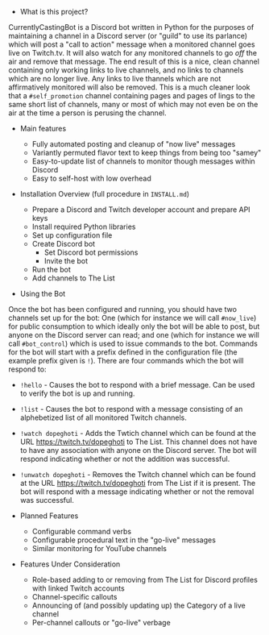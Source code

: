 - What is this project?

CurrentlyCastingBot is a Discord bot written in Python for the purposes of maintaining
a channel in a Discord server (or "guild" to use its parlance) which will post a "call
to action" message when a monitored channel goes live on Twitch.tv. It will also watch
for any monitored channels to go _off_ the air and remove that message.  The end result
of this is a nice, clean channel containing only working links to live channels, and
no links to channels which are no longer live.  Any links to live thannels which are
not affirmatively monitored will also be removed.  This is a much cleaner look that a
`#self_promotion` channel containing pages and pages of lings to the same short list
of channels, many or most of which may not even be on the air at the time a person is
perusing the channel.

- Main features

  - Fully automated posting and cleanup of "now live" messages
  - Variantly permuted flavor text to keep things from being too "samey"
  - Easy-to-update list of channels to monitor though messages within Discord
  - Easy to self-host with low overhead

- Installation Overview (full procedure in `INSTALL.md`)

  - Prepare a Discord and Twitch developer account and prepare API keys
  - Install required Python libraries
  - Set up configuration file
  - Create Discord bot
    - Set Discord bot permissions
    - Invite the bot
  - Run the bot
  - Add channels to The List

- Using the Bot

Once the bot has been configured and running, you should have two channels set up for
the bot:  One (which for instance we will call `#now_live`) for public consumption to 
which ideally only the bot will be able to post, but anyone on the Discord server can
read; and one (which for instance we will call `#bot_control`) which is used to issue
commands to the bot.  Commands for the bot will start with a prefix defined in the
configuration file (the example prefix given is `!`).  There are four commands which
the bot will respond to:

  - `!hello` - Causes the bot to respond with a brief message.  Can be used to verify
    the bot is up and running.
  - `!list` - Causes the bot to respond with a message consisting of an alphebetized
    list of all monitored Twitch channels.
  - `!watch dopeghoti` - Adds the Twtich channel which can be found at the URL
    https://twitch.tv/dopeghoti to The List.  This channel does not have to have any
    association with anyone on the Discord server.  The bot will respond indicating
    whether or not the addition was successful.
  - `!unwatch dopeghoti` - Removes the Twitch channel which can be found at the URL
    https://twitch.tv/dopeghoti from The List if it is present. The bot will respond
    with a message indicating whether or not the removal was successful.

- Planned Features

  - Configurable command verbs
  - Configurable procedural text in the "go-live" messages
  - Similar monitoring for YouTube channels

- Featureѕ Under Consideration

  - Role-based adding to or removing from The List for Discord profiles with linked
    Twitch accounts
  - Channel-specific callouts
  - Announcing of (and possibly updating up) the Category of a live channel
  - Per-channel callouts or "go-live" verbage
